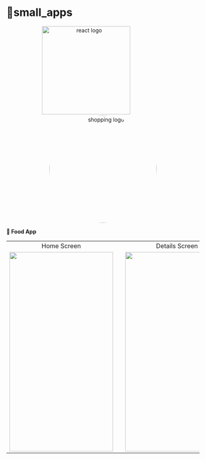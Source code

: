 # 🔗small_apps

<div align="center">
    <img src="https://user-images.githubusercontent.com/114832629/230302399-5d8f34e7-bfc5-4597-8fff-6293044f47bd.png" alt="react logo" width=230> 
    &emsp;&emsp;&emsp;&emsp;&emsp;&emsp;
    <img src="https://fscl01.fonpit.de/userfiles/7687254/image/NextPit_Apps-w1400h1050.jpg" alt="shopping logo" width="280px" height="auto" style="border-radius:50%"> 
</div>

<b>🔹 Food App

<div align="center">
<table>
  <tr>
     <td><div align="center">Home Screen</div></td>
      <td></td>
     <td><div align="center">Details Screen</div></td>
  </tr>
  <tr>
    <td><img src="https://github.com/AyaAbdElmoneim158/small_apps/assets/114832629/b1bd2acd-133a-40cb-a754-53bb9fe8e441" width=270 height=520></td><td></td>
    <td><img src="https://github.com/AyaAbdElmoneim158/small_apps/assets/114832629/4d1fc80a-e686-4bc4-8ea3-e861b2aa8a52" width=270 height=520></td>
  </tr>
 </table>
 </div>
